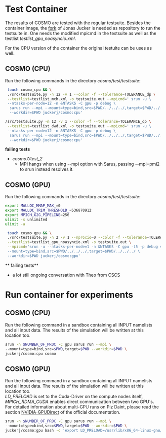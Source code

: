 # Test Container
The results of COSMO are tested with the regular testsuite. Besides the container image, the [fork](https://github.com/jonasjucker/cosmo/tree/docker)
of Jonas Jucker is needed as repository to run the testsuite in. One needs the modified mpicmd in the testsuite as well as the testlist *testlist_gpu_noasyncio.xml*.

For the CPU version of the container the original testuite can be uses as well.

## COSMO (CPU)
Run the following commands in the directory *cosmo/test/testsuite*:
```bash
 touch cosmo_cpu && \
 ./src/testsuite.py -n 12 -v 1 --color -f --tolerance=TOLERANCE_dp \
 --testlist=testlist_mch.xml -o testsuite.out --mpicmd=' srun -u \
 --ntasks-per-node=12 -n &NTASKS -C gpu -p debug \
  sarus run --mpi --mount=type=bind,src=$PWD/../../../,target=$PWD/../../../ \
  --workdir=$PWD juckerj/cosmo:cpu'
```

```bash
/src/testsuite.py -n 12 -v 1 --color -f --tolerance=TOLERANCE_dp \
 --testlist=testlist_dwd.xml -o testsuite.out --mpicmd=' srun -u \
 --ntasks-per-node=12 -n &NTASKS -C gpu -p debug \
  sarus run --mpi --mount=type=bind,src=$PWD/../../../,target=$PWD/../../../ \
  --workdir=$PWD juckerj/cosmo:cpu'
  ```
  **failing tests**
* *cosmo7/test_2* 
   - MPI hangs when using --mpi option with Sarus, passing --mpi=pmi2 to srun instead resolves it.

## COSMO (GPU)
Run the following commands in the directory *cosmo/test/testsuite*:
```bash
export MALLOC_MMAP_MAX_=0
export MALLOC_TRIM_THRESHOLD_=536870912
export MPICH_G2G_PIPELINE=256
ulimit -s unlimited
ulimit -a

 touch cosmo_gpu && \
 ./src/testsuite.py -n 2 -v 1 --nprocio=0 --color -f --tolerance=TOLERANCE_dp \
 --testlist=testlist_gpu_noasyncio.xml -o testsuite.out \
 --mpicmd='srun -u --ntasks-per-node=1 -n &NTASKS -C gpu -t5 -p debug sarus run --mpi \
 --mount=type=bind,src=$PWD/../../../,target=$PWD/../../../ \
 --workdir=$PWD juckerj/cosmo:gpu'

```
** failing tests**
* a lot still ongoing conversation with Theo from CSCS

# Run container for experiments

## COSMO (CPU)
Run the following command in a sandbox containing all INPUT namelists and all input data.
The results of the simulation will be written at this location too.
```bash
srun -n $NUMBER_OF_PROC -C gpu sarus run --mpi \
--mount=type=bind,src=$PWD,target=$PWD --workdir=$PWD \
juckerj/cosmo:cpu cosmo
```

## COSMO (GPU)
Run the following command in a sandbox containing all INPUT namelists and all input data.
The results of the simulation will be written at this location too.  
*LD_PRELOAD* is set to the Cuda-Driver on the compute nodes itself, *MPICH_RDMA_CUDA* enables direct
communication between two GPU's. For detailed information about multi-GPU runs on Piz Daint, please read
the section [NVIDIA-GPUDirect](https://sarus.readthedocs.io/en/stable/cookbook/gpu/gpudirect.html?highlight=MPICH#nvidia-gpudirect-rdma)
of the official documentation.
```bash
srun -n $NUMBER_OF_PROC -C gpu sarus run --mpi \
--mount=type=bind,src=$PWD,target=$PWD --workdir=$PWD \
juckerj/cosmo:gpu bash -c 'export LD_PRELOAD=/usr/lib/x86_64-linux-gnu/libcuda.so; export MPICH_RDMA_ENABLED_CUDA=1; cosmo'
```
